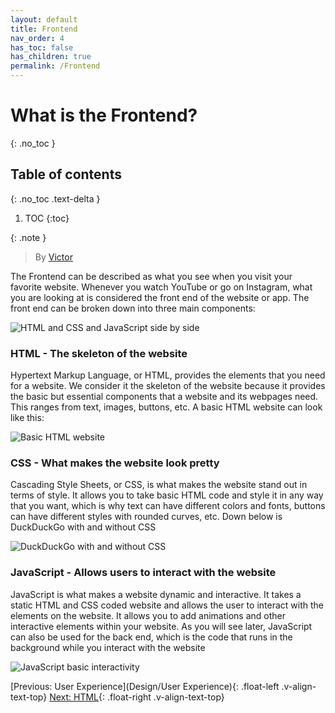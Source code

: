 ```yaml
---
layout: default
title: Frontend
nav_order: 4
has_toc: false
has_children: true
permalink: /Frontend
---
```


# What is the Frontend?
{: .no_toc }

## Table of contents
{: .no_toc .text-delta }

1. TOC
{:toc}



{: .note }
> By [Victor](https://linkedin.com/in/hsiaovictor)

The Frontend can be described as what you see when you visit your favorite website. Whenever you watch YouTube or go on Instagram, what you are looking at is considered the front end of the website or app. The front end can be broken down into three main components:

![HTML and CSS and JavaScript side by side](https://d2v4zi8pl64nxt.cloudfront.net/javascript-seo/5948abfc0e2df5.02876591.gif)

### HTML - The skeleton of the website

Hypertext Markup Language, or HTML, provides the elements that you need for a website. We consider it the skeleton of the website because it provides the basic but essential components that a website and its webpages need. This ranges from text, images, buttons, etc. A basic HTML website can look like this:

![Basic HTML website](https://images.saymedia-content.com/.image/t_share/MTc0NjQ2NjgwMzU5MjE2OTEx/basic-web-design-with-html-css.png)

### CSS - What makes the website look pretty

Cascading Style Sheets, or CSS, is what makes the website stand out in terms of style. It allows you to take basic HTML code and style it in any way that you want, which is why text can have different colors and fonts, buttons can have different styles with rounded curves, etc. Down below is DuckDuckGo with and without CSS

![DuckDuckGo with and without CSS](https://i2.wp.com/css-tricks.com/wp-content/uploads/2019/04/s_601945040BCA3610D759145A4442799C97B904D9A9F8326DD30FDF0CF48A96B7_1555165463692_duckduckgo-compare.jpg?ssl=1)

### JavaScript - Allows users to interact with the website

JavaScript is what makes a website dynamic and interactive. It takes a static HTML and CSS coded website and allows the user to interact with the elements on the website. It allows you to add animations and other interactive elements within your website. As you will see later, JavaScript can also be used for the back end, which is the code that runs in the background while you interact with the website

![JavaScript basic interactivity](https://media.giphy.com/media/XaefzCVVqg4Uw/giphy.gif)

[Previous: User Experience](Design/User Experience){: .float-left .v-align-text-top}
[Next: HTML](Frontend/HTML){: .float-right .v-align-text-top}
